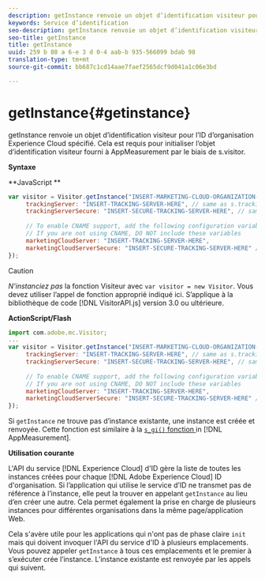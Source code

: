 ```yaml
---
description: getInstance renvoie un objet d’identification visiteur pour l’ID d’organisation Experience Cloud spécifié. Cela est requis pour initialiser l’objet d’identification visiteur fourni à AppMeasurement par le biais de s.visitor.
keywords: Service d’identification
seo-description: getInstance renvoie un objet d’identification visiteur pour l’ID d’organisation Experience Cloud spécifié. Cela est requis pour initialiser l’objet d’identification visiteur fourni à AppMeasurement par le biais de s.visitor.
seo-title: getInstance
title: getInstance
uuid: 259 b 88 a 6-e 3 d 0-4 aab-b 935-566099 bdab 98
translation-type: tm+mt
source-git-commit: bb687c1cd14aae7faef2565dcf9d041a1c06e3bd

---
```



# getInstance{#getinstance}

getInstance renvoie un objet d’identification visiteur pour l’ID d’organisation Experience Cloud spécifié. Cela est requis pour initialiser l’objet d’identification visiteur fourni à AppMeasurement par le biais de s.visitor.

**Syntaxe**

**JavaScript **

```js
var visitor = Visitor.getInstance("INSERT-MARKETING-CLOUD-ORGANIZATION-ID-HERE", { 
     trackingServer: "INSERT-TRACKING-SERVER-HERE", // same as s.trackingServer 
     trackingServerSecure: "INSERT-SECURE-TRACKING-SERVER-HERE", // same as s.trackingServerSecure 
 
     // To enable CNAME support, add the following configuration variables 
     // If you are not using CNAME, DO NOT include these variables 
     marketingCloudServer: "INSERT-TRACKING-SERVER-HERE", 
     marketingCloudServerSecure: "INSERT-SECURE-TRACKING-SERVER-HERE" // same as s.trackingServerSecure 
});
```

>[!CAUTION]
>
>*N&#39;instanciez pas* la fonction Visiteur avec `var visitor = new Visitor`. Vous devez utiliser l’appel de fonction approprié indiqué ici. S’applique à la bibliothèque de code [!DNL VisitorAPI.js] version 3.0 ou ultérieure.

**ActionScript/Flash**

```js
import com.adobe.mc.Visitor; 
... 
var visitor = Visitor.getInstance("INSERT-MARKETING-CLOUD-ORGANIZATION-ID-HERE", { 
     trackingServer: "INSERT-TRACKING-SERVER-HERE", // same as s.trackingServer 
     trackingServerSecure: "INSERT-SECURE-TRACKING-SERVER-HERE", // same as s.trackingServerSecure 
 
     // To enable CNAME support, add the following configuration variables 
     // If you are not using CNAME, DO NOT include these variables 
     marketingCloudServer: "INSERT-TRACKING-SERVER-HERE", 
     marketingCloudServerSecure: "INSERT-SECURE-TRACKING-SERVER-HERE" // same as s.trackingServerSecure 
});
```

Si `getInstance` ne trouve pas d’instance existante, une instance est créée et renvoyée. Cette fonction est similaire à la [`s_gi()` fonction ](https://marketing.adobe.com/resources/help/en_US/sc/implement/?f=function_s_gi.html) in [!DNL AppMeasurement].

**Utilisation courante**

L&#39;API du service [!DNL Experience Cloud] d&#39;ID gère la liste de toutes les instances créées pour chaque [!DNL Adobe Experience Cloud] ID d&#39;organisation. Si l’application qui utilise le service d’ID ne transmet pas de référence à l’instance, elle peut la trouver en appelant `getInstance` au lieu d’en créer une autre. Cela permet également la prise en charge de plusieurs instances pour différentes organisations dans la même page/application Web.

Cela s&#39;avère utile pour les applications qui n&#39;ont pas de phase claire `init` mais qui doivent invoquer l&#39;API du service d&#39;ID à plusieurs emplacements. Vous pouvez appeler `getInstance` à tous ces emplacements et le premier à s’exécuter crée l’instance. L’instance existante est renvoyée par les appels qui suivent.
